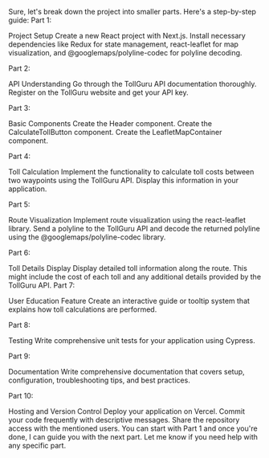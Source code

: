 Sure, let's break down the project into smaller parts. Here's a step-by-step guide:
Part 1:

Project Setup Create a new React project with Next.js. Install necessary dependencies like Redux for state management, react-leaflet for map visualization, and @googlemaps/polyline-codec for polyline decoding.

Part 2:

API Understanding Go through the TollGuru API documentation thoroughly. Register on the TollGuru website and get your API key.

Part 3:

Basic Components Create the Header component. Create the CalculateTollButton component. Create the LeafletMapContainer component.

Part 4:

Toll Calculation Implement the functionality to calculate toll costs between two waypoints using the TollGuru API. Display this information in your application.

Part 5:

Route Visualization Implement route visualization using the react-leaflet library. Send a polyline to the TollGuru API and decode the returned polyline using the @googlemaps/polyline-codec library.

Part 6:

Toll Details Display Display detailed toll information along the route. This might include the cost of each toll and any additional details provided by the TollGuru API. Part 7:

User Education Feature Create an interactive guide or tooltip system that explains how toll calculations are performed.

Part 8:

Testing Write comprehensive unit tests for your application using Cypress.

Part 9:

Documentation Write comprehensive documentation that covers setup, configuration, troubleshooting tips, and best practices.

Part 10:

Hosting and Version Control Deploy your application on Vercel. Commit your code frequently with descriptive messages. Share the repository access with the mentioned users. You can start with Part 1 and once you're done, I can guide you with the next part. Let me know if you need help with any specific part.
